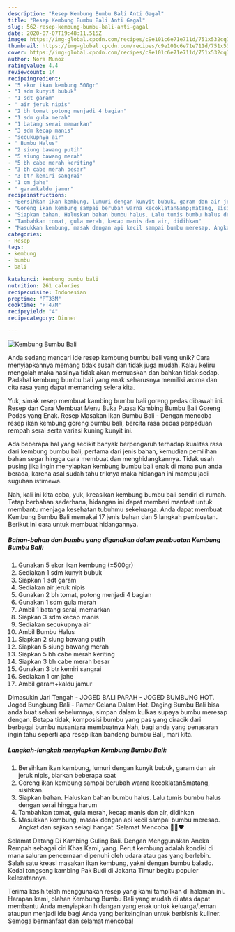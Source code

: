 ```yaml
---
description: "Resep Kembung Bumbu Bali Anti Gagal"
title: "Resep Kembung Bumbu Bali Anti Gagal"
slug: 562-resep-kembung-bumbu-bali-anti-gagal
date: 2020-07-07T19:48:11.515Z
image: https://img-global.cpcdn.com/recipes/c9e101c6e71e711d/751x532cq70/kembung-bumbu-bali-foto-resep-utama.jpg
thumbnail: https://img-global.cpcdn.com/recipes/c9e101c6e71e711d/751x532cq70/kembung-bumbu-bali-foto-resep-utama.jpg
cover: https://img-global.cpcdn.com/recipes/c9e101c6e71e711d/751x532cq70/kembung-bumbu-bali-foto-resep-utama.jpg
author: Nora Munoz
ratingvalue: 4.4
reviewcount: 14
recipeingredient:
- "5 ekor ikan kembung 500gr"
- "1 sdm kunyit bubuk"
- "1 sdt garam"
- " air jeruk nipis"
- "2 bh tomat potong menjadi 4 bagian"
- "1 sdm gula merah"
- "1 batang serai memarkan"
- "3 sdm kecap manis"
- "secukupnya air"
- " Bumbu Halus"
- "2 siung bawang putih"
- "5 siung bawang merah"
- "5 bh cabe merah keriting"
- "3 bh cabe merah besar"
- "3 btr kemiri sangrai"
- "1 cm jahe"
- " garamkaldu jamur"
recipeinstructions:
- "Bersihkan ikan kembung, lumuri dengan kunyit bubuk, garam dan air jeruk nipis, biarkan beberapa saat"
- "Goreng ikan kembung sampai berubah warna kecoklatan&amp;matang, sisihkan."
- "Siapkan bahan. Haluskan bahan bumbu halus. Lalu tumis bumbu halus dengan serai hingga harum"
- "Tambahkan tomat, gula merah, kecap manis dan air, didihkan"
- "Masukkan kembung, masak dengan api kecil sampai bumbu meresap. Angkat dan sajikan selagi hangat. Selamat Mencoba 👋🏻❤"
categories:
- Resep
tags:
- kembung
- bumbu
- bali

katakunci: kembung bumbu bali 
nutrition: 261 calories
recipecuisine: Indonesian
preptime: "PT33M"
cooktime: "PT47M"
recipeyield: "4"
recipecategory: Dinner

---
```



![Kembung Bumbu Bali](https://img-global.cpcdn.com/recipes/c9e101c6e71e711d/751x532cq70/kembung-bumbu-bali-foto-resep-utama.jpg)

Anda sedang mencari ide resep kembung bumbu bali yang unik? Cara menyiapkannya memang tidak susah dan tidak juga mudah. Kalau keliru mengolah maka hasilnya tidak akan memuaskan dan bahkan tidak sedap. Padahal kembung bumbu bali yang enak seharusnya memiliki aroma dan cita rasa yang dapat memancing selera kita.

Yuk, simak resep membuat kambing bumbu bali goreng pedas dibawah ini. Resep dan Cara Membuat Menu Buka Puasa Kambing Bumbu Bali Goreng Pedas yang Enak. Resep Masakan Ikan Bumbu Bali - Dengan mencoba resep ikan kembung goreng bumbu bali, bercita rasa pedas perpaduan rempah serai serta variasi kuning kunyit ini.

Ada beberapa hal yang sedikit banyak berpengaruh terhadap kualitas rasa dari kembung bumbu bali, pertama dari jenis bahan, kemudian pemilihan bahan segar hingga cara membuat dan menghidangkannya. Tidak usah pusing jika ingin menyiapkan kembung bumbu bali enak di mana pun anda berada, karena asal sudah tahu triknya maka hidangan ini mampu jadi suguhan istimewa.


Nah, kali ini kita coba, yuk, kreasikan kembung bumbu bali sendiri di rumah. Tetap berbahan sederhana, hidangan ini dapat memberi manfaat untuk membantu menjaga kesehatan tubuhmu sekeluarga. Anda dapat membuat Kembung Bumbu Bali memakai 17 jenis bahan dan 5 langkah pembuatan. Berikut ini cara untuk membuat hidangannya.

<!--inarticleads1-->

##### Bahan-bahan dan bumbu yang digunakan dalam pembuatan Kembung Bumbu Bali:

1. Gunakan 5 ekor ikan kembung (±500gr)
1. Sediakan 1 sdm kunyit bubuk
1. Siapkan 1 sdt garam
1. Sediakan  air jeruk nipis
1. Gunakan 2 bh tomat, potong menjadi 4 bagian
1. Gunakan 1 sdm gula merah
1. Ambil 1 batang serai, memarkan
1. Siapkan 3 sdm kecap manis
1. Sediakan secukupnya air
1. Ambil  Bumbu Halus
1. Siapkan 2 siung bawang putih
1. Siapkan 5 siung bawang merah
1. Siapkan 5 bh cabe merah keriting
1. Siapkan 3 bh cabe merah besar
1. Gunakan 3 btr kemiri sangrai
1. Sediakan 1 cm jahe
1. Ambil  garam+kaldu jamur


Dimasukin Jari Tengah - JOGED BALI PARAH - JOGED BUMBUNG HOT. Joged Bungbung Bali - Pamer Celana Dalam Hot. Daging Bumbu Bali bisa anda buat sehari sebelumnya, simpan dalam kulkas supaya bumbu meresap dengan. Betapa tidak, komposisi bumbu yang pas yang diracik dari berbagai bumbu nusantara membuatnya Nah, bagi anda yang penasaran ingin tahu seperti apa resep ikan bandeng bumbu Bali, mari kita. 

<!--inarticleads2-->

##### Langkah-langkah menyiapkan Kembung Bumbu Bali:

1. Bersihkan ikan kembung, lumuri dengan kunyit bubuk, garam dan air jeruk nipis, biarkan beberapa saat
1. Goreng ikan kembung sampai berubah warna kecoklatan&amp;matang, sisihkan.
1. Siapkan bahan. Haluskan bahan bumbu halus. Lalu tumis bumbu halus dengan serai hingga harum
1. Tambahkan tomat, gula merah, kecap manis dan air, didihkan
1. Masukkan kembung, masak dengan api kecil sampai bumbu meresap. Angkat dan sajikan selagi hangat. Selamat Mencoba 👋🏻❤


Selamat Datang Di Kambing Guling Bali. Dengan Menggunakan Aneka Rempah sebagai ciri Khas Kami, yang. Perut kembung adalah kondisi di mana saluran pencernaan dipenuhi oleh udara atau gas yang berlebih. Salah satu kreasi masakan ikan kembung, yakni dengan bumbu balado. Kedai tongseng kambing Pak Budi di Jakarta Timur begitu populer kelezatannya. 

Terima kasih telah menggunakan resep yang kami tampilkan di halaman ini. Harapan kami, olahan Kembung Bumbu Bali yang mudah di atas dapat membantu Anda menyiapkan hidangan yang enak untuk keluarga/teman ataupun menjadi ide bagi Anda yang berkeinginan untuk berbisnis kuliner. Semoga bermanfaat dan selamat mencoba!
